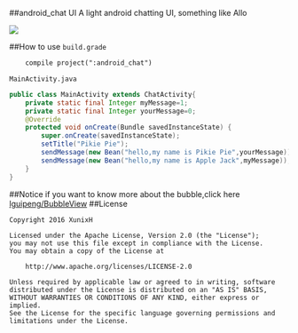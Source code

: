 ##android_chat UI
A light android chatting UI, something like Allo

![](https://git.oschina.net/xunix/android_chat/raw/master/sample.png?dir=0&filepath=sample.png&oid=103f2d770fc30679408d56c99ac6ef1a836cfbc0&sha=beb1481109fa6fb3fec39a6f0e5191cffb844991)

##How to use
`build.grade`

```xml
    compile project(":android_chat")
```
`MainActivity.java`

```java
public class MainActivity extends ChatActivity{
    private static final Integer myMessage=1;
    private static final Integer yourMessage=0;
    @Override
    protected void onCreate(Bundle savedInstanceState) {
        super.onCreate(savedInstanceState);
        setTitle("Pikie Pie");
        sendMessage(new Bean("hello,my name is Pikie Pie",yourMessage));
        sendMessage(new Bean("hello,my name is Apple Jack",myMessage));
    }
}
```
##Notice
if you want to know more about the bubble,click here
[lguipeng/BubbleView](https://github.com/lguipeng/BubbleView)
##License
```
Copyright 2016 XunixH

Licensed under the Apache License, Version 2.0 (the "License");
you may not use this file except in compliance with the License.
You may obtain a copy of the License at

    http://www.apache.org/licenses/LICENSE-2.0

Unless required by applicable law or agreed to in writing, software
distributed under the License is distributed on an "AS IS" BASIS,
WITHOUT WARRANTIES OR CONDITIONS OF ANY KIND, either express or implied.
See the License for the specific language governing permissions and
limitations under the License.
```
